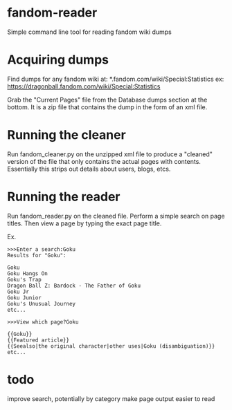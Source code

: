 # fandom-reader
Simple command line tool for reading fandom wiki dumps

# Acquiring dumps
Find dumps for any fandom wiki at:
*.fandom.com/wiki/Special:Statistics
ex: https://dragonball.fandom.com/wiki/Special:Statistics

Grab the "Current Pages" file from the Database dumps section at the bottom. It is a zip file that contains the dump in the form of an xml file.

# Running the cleaner
Run fandom_cleaner.py on the unzipped xml file to produce a "cleaned" version of the file that only contains the actual pages with contents. 
Essentially this strips out details about users, blogs, etcs.

# Running the reader
Run fandom_reader.py on the cleaned file. Perform a simple search on page titles. Then view a page by typing the exact page title.

Ex.
```console
>>>Enter a search:Goku
Results for "Goku":

Goku
Goku Hangs On
Goku's Trap
Dragon Ball Z: Bardock - The Father of Goku
Goku Jr
Goku Junior
Goku's Unusual Journey
etc...

>>>View which page?Goku

{{Goku}}
{{Featured article}}
{{Seealso|the original character|other uses|Goku (disambiguation)}}
etc...
```

# todo
improve search, potentially by category
make page output easier to read
